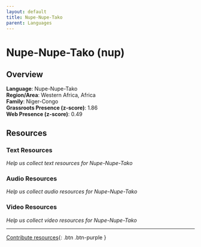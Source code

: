 ```yaml
---
layout: default
title: Nupe-Nupe-Tako
parent: Languages
---
```


# Nupe-Nupe-Tako (nup)

## Overview

**Language**: Nupe-Nupe-Tako  
**Region/Area**: Western Africa, Africa  
**Family**: Niger-Congo  
**Grassroots Presence (z-score)**: 1.86  
**Web Presence (z-score)**: 0.49  

## Resources

### Text Resources
*Help us collect text resources for Nupe-Nupe-Tako*

### Audio Resources
*Help us collect audio resources for Nupe-Nupe-Tako*

### Video Resources
*Help us collect video resources for Nupe-Nupe-Tako*

---

[Contribute resources](https://forms.office.com/e/1SfLJx3u1r){: .btn .btn-purple }
